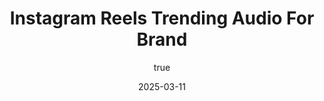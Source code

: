 ---
title: 'Instagram Reels Trending Audio For Brand'
date: '2025-03-11'
image: "/images/belog.jpeg"
short: "Trending audio on Instagram Reels can significantly boost your brand's visibility, engagement, and reach. When you use popular audio tracks, your content is more likely to appear on the Explore page and be discovered by a broader audience. Brands leveraging trending sounds often experience increased interaction, higher follower growth, and better conversion rates."
category:
    - Art

# #full details
author:
     name: "Jane Meldrum"
     avatar: "/img/Blog-2"

gallery:
    enabled: 0
    items:
        - image: /images/post1.jpg
          alt: "image"

        - image: /images/post6.jpg
          alt: "image"

        - image: /images/post3.jpg
          alt: "image"

    cols: 3 # 2 or 3

additional:
    enabled: 1
    content: "
      <p><strong>Why Trending Audio Matters for Your Brand</strong></p>
      <p>Trending audio on Instagram Reels can significantly boost your brand's visibility, engagement, and reach. When you use popular audio tracks, your content is more likely to appear on the Explore page and be discovered by a broader audience. Brands leveraging trending sounds often experience increased interaction, higher follower growth, and better conversion rates.</p>
 
    <p><strong>How to Find Trending Audio on Instagram</strong></p>
      <p>
       1. <strong> Instagram Explore Page: </strong>  Browse the Reels tab to identify commonly used sounds. </br>

       2. <strong> Instagram Audio Library : </strong>  Search for trending tracks within the app’s music feature. </br>

       3. <strong> Trend Reports & Social Media Blogs : </strong>  Websites like Later and Social Media Examiner share weekly trending audio lists.</br>

       4. <strong> Follow Influencers & Creators : </strong>  They often set trends before they go mainstream.</br>

       5. <strong> Use the ‘Trending’ Arrow: </strong>  If a song has an upward arrow next to it, it’s currently gaining popularity.
</p>

    <p><strong>Best Practices for Using Trending Audio</strong></p>
      <p>
       1. <strong>Stay Relevant to Your Niche : </strong>  Choose audios that align with your brand’s personality.</br>

       2. <strong> Engage with a Challenge or Trend : </strong>   Participate in trending challenges to maximize reach. </br>

       3. <strong> Customize with Brand Messaging : </strong>  Add your unique spin while keeping the core trend intact.</br>

       4. <strong> Monitor Performance : </strong> Track insights to see which sounds drive the most engagement.</br>

       5. <strong> Act Fast: </strong>  Trends change quickly; jump on them early to maximize impact.
</p>

    <p><strong>Top Instagram Reels Trending Audios for Brands (2024) </strong></p>
      <p>
      Here are some of the latest trending audios that brands can leverage: </br>

       1. <strong>Upbeat & Energetic Tracks:</strong> Great for showcasing products dynamically.</br>

       2. <strong>Nostalgic Throwback Songs:</strong>Perfect for engaging Millennial & Gen Z audiences.</br>

       3. <strong>Funny or Meme-Worthy Clips:</strong>  Helps in making content relatable & shareable.
       </br>

       4. <strong> Inspirational Soundtracks: </strong>  Ideal for motivational or storytelling content.</br>

       5. <strong> Instrumentals & Beats:</strong>  Useful for behind-the-scenes or aesthetic videos
</p>


    <p><strong>Successful Brands Using Trending Audio </strong></p>
      <p>
      Here are some of the latest trending audios that brands can leverage: </br>

       1. <strong>Nike:</strong> Uses upbeat music to enhance sports and fitness content.</br>

       2. <strong>Sephora:</strong> Incorporates popular beauty challenge sounds.</br>

       3. <strong>Zomato:</strong>  Leverages meme-worthy audios for humorous brand positioning.
       </br>

       4. <strong> Swiggy: </strong> Uses nostalgic music for relatable food delivery moments.</br>

</p>
      <p><strong>Conclusion</strong></p>
     <p>Utilizing trending audio on Instagram Reels is an effective way to increase engagement, boost brand awareness, and connect with a wider audience. By staying updated with the latest trends and strategically incorporating them into your content, your brand can leverage Instagram’s algorithm for maximum exposure.</p>
       "

---